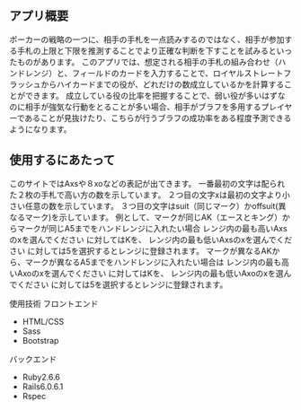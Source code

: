 ## アプリ概要

ポーカーの戦略の一つに、相手の手札を一点読みするのではなく、相手が参加する手札の上限と下限を推測することでより正確な判断を下すことを試みるといったものがあります。
このアプリでは、想定される相手の手札の組み合わせ（ハンドレンジ）と、フィールドのカードを入力することで、ロイヤルストレートフラッシュからハイカードまでの役が、どれだけの数成立しているかを計算することができます。
成立している役の比率を把握することで、弱い役が多いはずなのに相手が強気な行動をとることが多い場合、相手がブラフを多用するプレイヤーであることが見抜けたり、こちらが行うブラフの成功率をある程度予測できるようになります。

## 使用するにあたって
このサイトではAxsや８xoなどの表記が出てきます。
一番最初の文字は配られた２枚の手札で高い方の数を示しています。
２つ目の文字xは最初の文字より小さい任意の数を示しています。
３つ目の文字はsuit（同じマーク）かoffsuit(異なるマーク)を示しています。
例として、マークが同じAK（エースとキング）からマークが同じA5までをハンドレンジに入れたい場合
レンジ内の最も高いAxsのxを選んでください
に対してはKを、
レンジ内の最も低いAxsのxを選んでください
に対しては5を選択するとレンジに登録されます。
マークが異なるAKから、マークが異なるA5までをハンドレンジに入れたい場合は
レンジ内の最も高いAxoのxを選んでください
に対してはKを、
レンジ内の最も低いAxoのxを選んでください
に対しては5を選択するとレンジに登録されます。

使用技術
フロントエンド
- HTML/CSS
- Sass
- Bootstrap

バックエンド
- Ruby2.6.6
- Rails6.0.6.1
- Rspec
